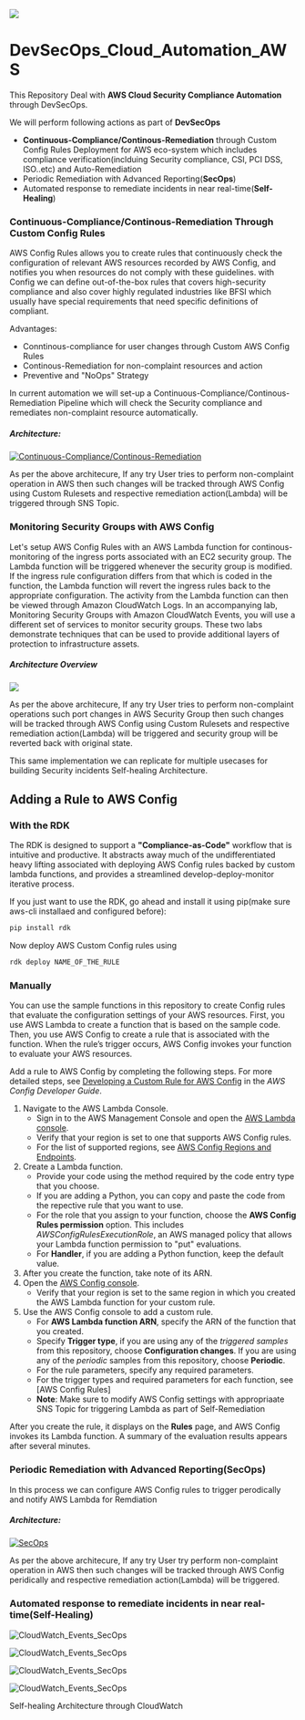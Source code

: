 
![](./wiki_assets/devsecops.png)

# DevSecOps_Cloud_Automation_AWS 
This Repository Deal with **AWS Cloud Security Compliance Automation** through DevSecOps.

We will perform following actions as part of **DevSecOps**
  - **Continuous-Compliance/Continous-Remediation** through Custom Config Rules Deployment for AWS eco-system which includes compliance verification(inclduing Security compliance, CSI, PCI DSS, ISO..etc) and Auto-Remediation
  - Periodic Remediation with Advanced Reporting(**SecOps**)
  - Automated response to remediate incidents in near real-time(**Self-Healing**)


### Continuous-Compliance/Continous-Remediation Through Custom Config Rules
AWS Config Rules allows you to create rules that continuously check the configuration of relevant AWS resources recorded by AWS Config, and notifies you when resources do not comply with these guidelines. with Config we can define out-of-the-box rules that covers high-security compliance and also cover highly regulated industries like BFSI which usually have special requirements that need specific definitions of compliant.

Advantages:
  - Conntinous-compliance for user changes through Custom AWS Config Rules
  - Continous-Remediation for non-complaint resources and action
  - Preventive and "NoOps" Strategy

In current automation we will set-up a Continuous-Compliance/Continous-Remediation Pipeline which will check the Security compliance and remediates non-complaint resource automatically. 

##### Architecture:

[![Continuous-Compliance/Continous-Remediation](https://raw.githubusercontent.com/aditya-/DevSecOps_Cloud_Automation_AWS/master/wiki_assets/CR1.jpg "Continuous-Compliance/Continous-Remediation")](# "Continuous-Compliance/Continous-Remediation")

As per the above architecure, If any try User tries to perform non-complaint operation in AWS then such changes will be tracked through AWS Config using Custom Rulesets and respective remediation action(Lambda) will be triggered through SNS Topic.


### Monitoring Security Groups with AWS Config

Let's setup AWS Config Rules with an AWS Lambda function for continous-monitoring of the ingress ports associated with an EC2 security group.   The Lambda function will be triggered whenever the security group is modified.  If the ingress rule configuration differs from that which is coded in the function, the Lambda function will revert the ingress rules back to the appropriate configuration.  The activity from the Lambda function can then be viewed through Amazon CloudWatch Logs.  In an accompanying lab, Monitoring Security Groups with Amazon CloudWatch Events, you will use a different set of services to monitor security groups.  These two labs demonstrate techniques that can be used to provide additional layers of protection to infrastructure assets.

##### Architecture Overview

![](./wiki_assets/CR-Lambda.png)

As per the above architecure, If any try User tries to perform non-complaint operations such port changes in AWS Security Group then such changes will be tracked through AWS Config using Custom Rulesets and respective remediation action(Lambda) will be triggered and security group will be reverted back with original state. 

This same implementation we can replicate for multiple usecases for building Security incidents Self-healing Architecture.


## Adding a Rule to AWS Config
### With the RDK

The RDK is designed to support a **"Compliance-as-Code"** workflow that is intuitive and productive. It abstracts away much of the undifferentiated heavy lifting associated with deploying AWS Config rules backed by custom lambda functions, and provides a streamlined develop-deploy-monitor iterative process.

If you just want to use the RDK, go ahead and install it using pip(make sure aws-cli installaed and configured before):
```sh
pip install rdk
```
Now deploy AWS Custom Config rules using
```sh
rdk deploy NAME_OF_THE_RULE
```

### Manually
You can use the sample functions in this repository to create Config rules that evaluate the configuration settings of your AWS resources. First, you use AWS Lambda to create a function that is based on the sample code. Then, you use AWS Config to create a rule that is associated with the function. When the rule’s trigger occurs, AWS Config invokes your function to evaluate your AWS resources.

Add a rule to AWS Config by completing the following steps. For more detailed steps, see [Developing a Custom Rule for AWS Config](http://docs.aws.amazon.com/config/latest/developerguide/evaluate-config_develop-rules_nodejs.html) in the *AWS Config Developer Guide*.

1. Navigate to the AWS Lambda Console.
	- Sign in to the AWS Management Console and open the [AWS Lambda console](https://console.aws.amazon.com/lambda/).
	- Verify that your region is set to one that supports AWS Config rules.
	- For the list of supported regions, see [AWS Config Regions and Endpoints](http://docs.aws.amazon.com/general/latest/gr/rande.html#awsconfig_region).
2. Create a Lambda function.
	- Provide your code using the method required by the code entry type that you choose.  
	- If you are adding a Python, you can copy and paste the code from the repective rule that you want to use. 
	- For the role that you assign to your function, choose the **AWS Config Rules permission** option. This includes *AWSConfigRulesExecutionRole*, an AWS managed policy that allows your Lambda function permission to "put" evaluations.
	- For **Handler**, if you are adding a Python function, keep the default value. 
3. After you create the function, take note of its ARN.  
4. Open the [AWS Config console](https://console.aws.amazon.com/config/).   
	- Verify that your region is set to the same region in which you created the AWS Lambda function for your custom rule.  
5. Use the AWS Config console to add a custom rule.  
	- For **AWS Lambda function ARN**, specify the ARN of the function that you created.
	- Specify **Trigger type**, if you are using any of the *triggered samples* from this repository, choose **Configuration changes**. If you are using any of the *periodic* samples from this repository, choose **Periodic**.
	- For the rule parameters, specify any required parameters.
	- For the trigger types and required parameters for each function, see [AWS Config Rules]
	- **Note**: Make sure to modify AWS Config settings with appropriaate SNS Topic for triggering Lambda as part of Self-Remediation

After you create the rule, it displays on the **Rules** page, and AWS Config invokes its Lambda function. A summary of the evaluation results appears after several minutes.

### Periodic Remediation with Advanced Reporting(**SecOps**)
In this process we can configure AWS Config rules to trigger perodically and notify AWS Lambda for Remdiation 
##### Architecture:

[![SecOps](https://raw.githubusercontent.com/aditya-/DevSecOps_Cloud_Automation_AWS/master/wiki_assets/CR2.jpg "SecOps")](# "SecOps")

As per the above architecure, If any try User try perform non-complaint operation in AWS then such changes will be tracked through AWS Config peridically and respective remediation action(Lambda) will be triggered.



### Automated response to remediate incidents in near real-time(**Self-Healing**)

![CloudWatch_Events_SecOps](https://raw.githubusercontent.com/aditya-/DevSecOps_Cloud_Automation_AWS/master/wiki_assets/CR3.jpg "CloudWatch_Events_SecOps")

![CloudWatch_Events_SecOps](https://raw.githubusercontent.com/aditya-/DevSecOps_Cloud_Automation_AWS/master/wiki_assets/CR4.jpg "CloudWatch_Events_SecOps")

![CloudWatch_Events_SecOps](https://raw.githubusercontent.com/aditya-/DevSecOps_Cloud_Automation_AWS/master/wiki_assets/CR5.jpg "CloudWatch_Events_SecOps")

![CloudWatch_Events_SecOps](https://raw.githubusercontent.com/aditya-/DevSecOps_Cloud_Automation_AWS/master/wiki_assets/CR6.jpg "CloudWatch_Events_SecOps")

Self-healing Architecture through CloudWatch
